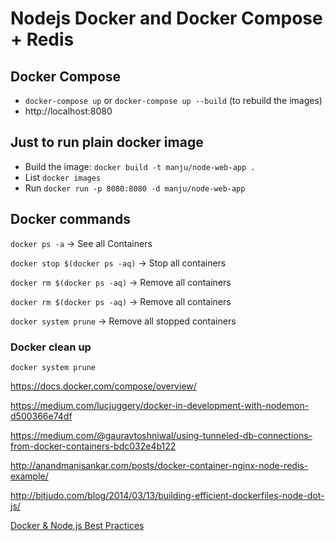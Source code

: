 # Nodejs Docker and Docker Compose + Redis

## Docker Compose

- `docker-compose up` or `docker-compose up --build` (to rebuild the images)
- http://localhost:8080

## Just to run plain docker image

- Build the image: `docker build -t manju/node-web-app .`
- List `docker images`
- Run `docker run -p 8080:8080 -d manju/node-web-app`

## Docker commands

`docker ps -a` -> See all Containers

`docker stop $(docker ps -aq)` -> Stop all containers

`docker rm $(docker ps -aq)` -> Remove all containers

`docker rm $(docker ps -aq)` -> Remove all containers

`docker system prune` -> Remove all stopped containers


### Docker clean up

```
docker system prune

```

https://docs.docker.com/compose/overview/

https://medium.com/lucjuggery/docker-in-development-with-nodemon-d500366e74df

https://medium.com/@gauravtoshniwal/using-tunneled-db-connections-from-docker-containers-bdc032e4b122

http://anandmanisankar.com/posts/docker-container-nginx-node-redis-example/

http://bitjudo.com/blog/2014/03/13/building-efficient-dockerfiles-node-dot-js/


[Docker & Node.js Best Practices](https://github.com/nodejs/docker-node/blob/master/docs/BestPractices.md)

